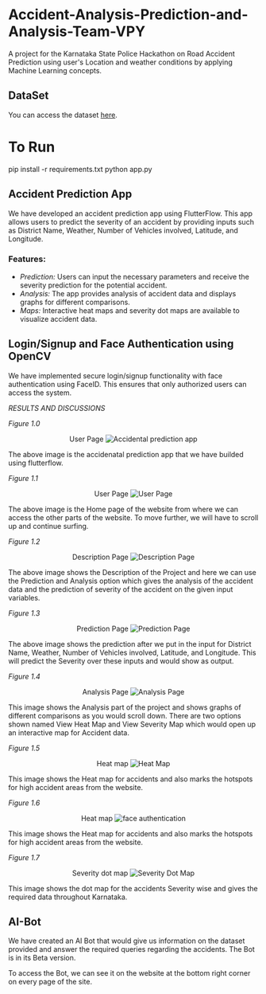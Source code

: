# Accident-Analysis-Prediction-and-Analysis-Team-VPY
A project for the Karnataka State Police Hackathon on Road Accident Prediction using user's Location and weather conditions by applying Machine Learning concepts.

## DataSet
You can access the dataset [here](https://drive.google.com/drive/folders/1iHHYRkGRhYfO-lTaEjnrkO-QQE428WLU).

# To Run 
pip install -r requirements.txt
python app.py


## Accident Prediction App
We have developed an accident prediction app using FlutterFlow. This app allows users to predict the severity of an accident by providing inputs such as District Name, Weather, Number of Vehicles involved, Latitude, and Longitude. 

### Features:
- *Prediction:* Users can input the necessary parameters and receive the severity prediction for the potential accident.
- *Analysis:* The app provides analysis of accident data and displays graphs for different comparisons.
- *Maps:* Interactive heat maps and severity dot maps are available to visualize accident data.

## Login/Signup and Face Authentication using OpenCV
We have implemented secure login/signup functionality with face authentication using FaceID. This ensures that only authorized users can access the system.

*RESULTS AND DISCUSSIONS*

*Figure 1.0* 

<p align="center">
User Page
  <img src="https://drive.google.com/file/d/1dplPGPSgPt3ftlw4SUwJ4WsMVtLLqTxk/view?usp=drive_link" alt="Accidental prediction app">
</p>

The above image is the accidenatal prediction app that we have builded using flutterflow.

*Figure 1.1* 

<p align="center">
User Page
  <img src="blob:https://drive.google.com/file/d/1CvzKvW1MkUFdZRO3G3jupBHRX71EaGLL/view?usp=drive_link" alt="User Page">
</p>

The above image is the Home page of the website from where we can access the other parts of the website. To move further, we will have to scroll up and continue surfing.

*Figure 1.2* 
<p align="center">
Description Page
  <img src="https://drive.google.com/file/d/1xSbmsTEmUdnMXuIN7j35dpmNwQfgj5C_/view?usp=sharing" alt="Description Page">
</p>

The above image shows the Description of the Project and here we can use the Prediction and Analysis option which gives the analysis of the accident data and the prediction of severity of the accident on the given input variables.

*Figure 1.3* 
<p align="center">
Prediction Page
  <img src="https://drive.google.com/file/d/1ImlcU7H3TIYEz3Lr-urnM62M8rbZ7VUA/view?usp=sharing" alt="Prediction Page">
</p>

The above image shows the prediction after we put in the input for District Name, Weather, Number of Vehicles involved, Latitude, and Longitude. This will predict the Severity over these inputs and would show as output.

*Figure 1.4* 
<p align="center">
Analysis Page
  <img src="blob:https://drive.google.com/file/d/1HXyDrEfARBsJsMbzEABqhIVp7KAH2ZGX/view?usp=sharing" alt="Analysis Page">
</p>

This image shows the Analysis part of the project and shows graphs of different comparisons as you would scroll down. There are two options shown named View Heat Map and View Severity Map which would open up an interactive map for Accident data.

*Figure 1.5* 
<p align="center">
Heat map
  <img src="blob:https://drive.google.com/file/d/1_H7U-eSkUtH6ax-qevcoqkOAEJ3Oknhz/view?usp=drive_link" alt="Heat Map">
</p>

This image shows the Heat map for accidents and also marks the hotspots for high accident areas from the website.

*Figure 1.6* 
<p align="center">
Heat map
  <img src="https://drive.google.com/file/d/1xU28-sFRZN10pXu_cGDI-o7u4lfXhOLJ/view?usp=sharing" alt="face authentication ">
</p>

This image shows the Heat map for accidents and also marks the hotspots for high accident areas from the website.

*Figure 1.7* 
<p align="center">
Severity dot map
  <img src="blob:https://drive.google.com/file/d/12eClbrLILn6LSHbFoMLBHdWRoGf4sT2v/view?usp=drive_link" alt="Severity Dot Map">
</p>

This image shows the dot map for the accidents Severity wise and gives the required data throughout Karnataka.

## AI-Bot
We have created an AI Bot that would give us information on the dataset provided and answer the required queries regarding the accidents.
The Bot is in its Beta version.

To access the Bot, we can see it on the website at the bottom right corner on every page of the site.
